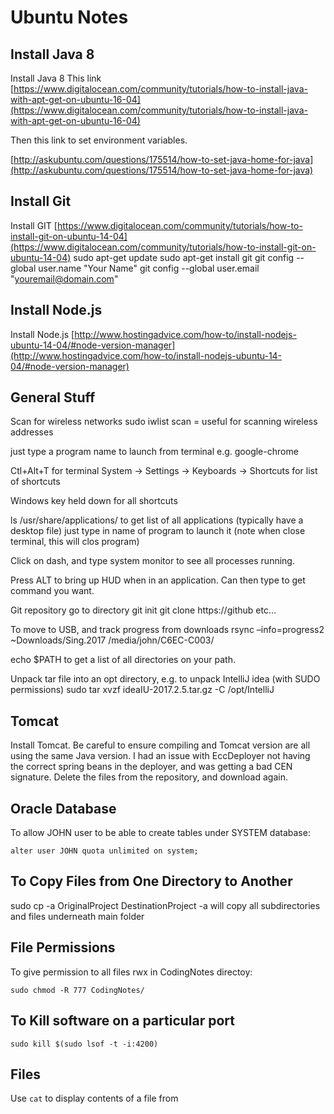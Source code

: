# Ubuntu Notes

Install Java 8
--------------

Install Java 8
This link
[https://www.digitalocean.com/community/tutorials/how-to-install-java-with-apt-get-on-ubuntu-16-04](https://www.digitalocean.com/community/tutorials/how-to-install-java-with-apt-get-on-ubuntu-16-04)

Then this link to set environment variables.

[http://askubuntu.com/questions/175514/how-to-set-java-home-for-java](http://askubuntu.com/questions/175514/how-to-set-java-home-for-java)

Install Git
-----------

Install GIT
[https://www.digitalocean.com/community/tutorials/how-to-install-git-on-ubuntu-14-04](https://www.digitalocean.com/community/tutorials/how-to-install-git-on-ubuntu-14-04)
sudo apt-get update 
sudo apt-get install git
git config --global user.name "Your Name"
git config --global user.email "youremail@domain.com"

Install Node.js
---------------

Install Node.js
[http://www.hostingadvice.com/how-to/install-nodejs-ubuntu-14-04/#node-version-manager](http://www.hostingadvice.com/how-to/install-nodejs-ubuntu-14-04/#node-version-manager)

General Stuff
-------------
Scan for wireless networks
sudo iwlist scan    = useful for scanning wireless addresses

just type a program name to launch from terminal e.g. google-chrome

Ctl+Alt+T for terminal
System → Settings → Keyboards → Shortcuts for list of shortcuts

Windows key held down for all shortcuts 

ls /usr/share/applications/   to get list of all applications (typically have a desktop file)
just type in name of program to launch it (note when close terminal, this will clos program)

Click on dash, and type system monitor to see all processes running.

Press ALT to bring up HUD when in an application.  Can then type to get command you want.

Git repository
go to directory
git init
git clone https://github etc…

To move to USB, and track progress from downloads
rsync –info=progress2 ~Downloads/Sing.2017 /media/john/C6EC-C003/

echo $PATH   to get a list of all directories on your path. 


Unpack tar file into an opt directory, e.g. to unpack IntelliJ idea (with SUDO permissions)
sudo tar xvzf ideaIU-2017.2.5.tar.gz -C /opt/IntelliJ

Tomcat 
-------
Install Tomcat.  Be careful to ensure compiling and Tomcat version are all using the same Java version.
I had an issue with EccDeployer not having the correct spring beans in the deployer, and was getting a bad CEN 
signature.  Delete the files from the repository, and download again.


Oracle Database
---------------
To allow JOHN user to be able to create tables under SYSTEM database:

`alter user JOHN quota unlimited on system;`


To Copy Files from One Directory to Another
----------------------------------------------
sudo cp -a OriginalProject DestinationProject
-a will  copy all subdirectories and files underneath main folder

File Permissions
----------------
To give permission to all files rwx in CodingNotes directoy:

`sudo chmod -R 777 CodingNotes/`

To Kill software on a particular port
-------------------------------------
`sudo kill $(sudo lsof -t -i:4200)`

Files
-----
Use `cat` to display contents of a file from 
